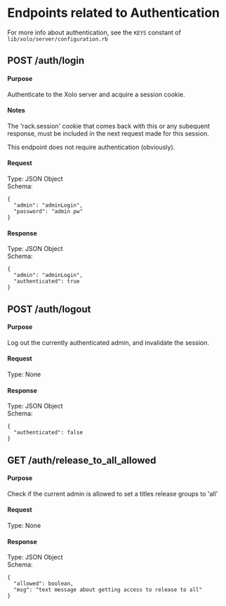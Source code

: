 # Endpoints related to Authentication

For more info about authentication, see the `KEYS` constant of `lib/xolo/server/configuration.rb`

<!-- ------------------------- -->
<a id="post_auth_login"></a>
## POST /auth/login

#### Purpose
Authenticate to the Xolo server and acquire a session cookie. 

#### Notes
The 'rack.session' cookie that comes back with this or any subequent response, must be included in the next request made for this session.

This endpoint does not require authentication (obviously).

#### Request
Type: JSON Object  
Schema: 
```
{
  "admin": "adminLogin",
  "password": "admin pw"
}
```

#### Response
Type: JSON Object  
Schema:
```  
{
  "admin": "adminLogin",
  "authenticated": true
}
```

<!-- ------------------------- -->
<a id="post_auth_logout"></a>
## POST /auth/logout

#### Purpose
Log out the currently authenticated admin, and invalidate the session.

#### Request
Type: None

#### Response
Type: JSON Object  
Schema:
```  
{
  "authenticated": false
}
```

<!-- ------------------------- -->
<a id="get_release_to_all_allowed"></a>
## GET /auth/release_to_all_allowed

#### Purpose
Check if the current admin is allowed to set a titles release groups to 'all'

#### Request
Type: None

#### Response
Type: JSON Object  
Schema:
```  
{
  "allowed": boolean,
  "msg": "text message about getting access to release to all"
}
```